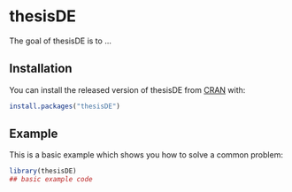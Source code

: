 
# thesisDE

<!-- badges: start -->
<!-- badges: end -->

The goal of thesisDE is to ...

## Installation

You can install the released version of thesisDE from [CRAN](https://CRAN.R-project.org) with:

``` r
install.packages("thesisDE")
```

## Example

This is a basic example which shows you how to solve a common problem:

``` r
library(thesisDE)
## basic example code
```

